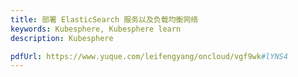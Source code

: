 ```yaml
---
title: 部署 ElasticSearch 服务以及负载均衡网络
keywords: Kubesphere, Kubesphere learn
description: Kubesphere

pdfUrl: https://www.yuque.com/leifengyang/oncloud/vgf9wk#lYNS4
---
```

